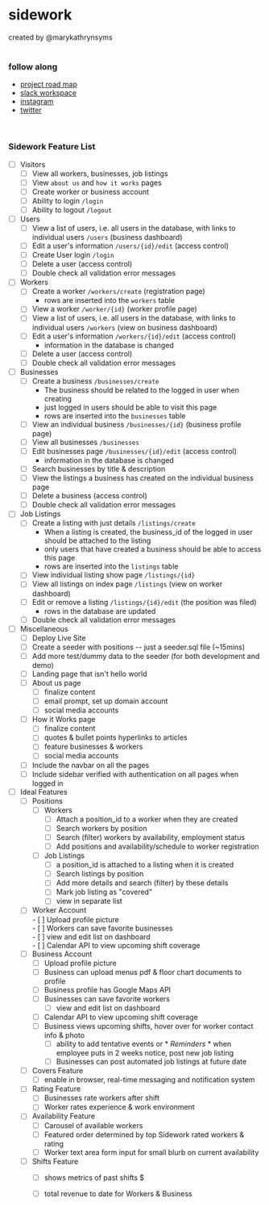 # sidework 
created by @marykathrynsyms
<br>
<br>

### follow along   
* [project road map](https://github.com/sideworksa/sidework/projects/1)       
* [slack workspace](https://sidework-sa.slack.com/)
* [instagram](https://www.instagram.com/sideworksa/)        
* [twitter](https://twitter.com/sideworksa)       

<br>

### Sidework Feature List
- [ ] Visitors
    - [ ] View all workers, businesses, job listings
    - [ ] View `about us` and `how it works` pages
    - [ ] Create worker or business account
    - [ ] Ability to login `/login`
    - [ ] Ability to logout `/logout`
- [ ] Users
    - [ ] View a list of users, i.e. all users in the database, with links to individual users `/users` (business dashboard)
    - [ ] Edit a user's information `/users/{id}/edit` (access control)
    - [ ] Create User login `/login`
    - [ ] Delete a user (access control)
    - [ ] Double check all validation error messages
- [ ] Workers
    - [ ] Create a worker `/workers/create` (registration page)
        - rows are inserted into the `workers` table
    - [ ] View a worker `/worker/{id}` (worker profile page)
    - [ ] View a list of users, i.e. all users in the database, with links to individual users `/workers` (view on business dashboard)
    - [ ] Edit a user's information `/workers/{id}/edit` (access control)
        - information in the database is changed
    - [ ] Delete a user (access control)    
    - [ ] Double check all validation error messages
- [ ] Businesses
    - [ ] Create a business `/businesses/create`
        - The business should be related to the logged in user when creating
        - just logged in users should be able to visit this page
        - rows are inserted into the `businesses` table
    - [ ] View an individual business `/businesses/{id}` (business profile page)
    - [ ] View all businesses `/businesses`
    - [ ] Edit businesses page `/businesses/{id}/edit` (access control)
        - information in the database is changed
    - [ ] Search businesses by title & description
    - [ ] View the listings a business has created on the individual business page
    - [ ] Delete a business (access control)
    - [ ] Double check all validation error messages
- [ ] Job Listings
    - [ ] Create a listing with just details `/listings/create`
        - When a listing is created, the business_id of the logged in user
          should be attached to the listing
        - only users that have created a business should be able to access
          this page
        - rows are inserted into the `listings` table
    - [ ] View individual listing show page `/listings/{id}`
    - [ ] View all listings on index page `/listings` (view on worker dashboard)
    - [ ] Edit or remove a listing `/listings/{id}/edit` (the position was filed)
        - rows in the database are updated
    - [ ] Double check all validation error messages
- [ ] Miscellaneous
    - [ ] Deploy Live Site
    - [ ] Create a seeder with positions -- just a seeder.sql file (~15mins)
    - [ ] Add more test/dummy data to the seeder (for both development and demo)
    - [ ] Landing page that isn't hello world
    - [ ] About us page 
        - [ ] finalize content
        - [ ] email prompt, set up domain account
        - [ ] social media accounts
    - [ ] How it Works page
        - [ ] finalize content
        - [ ] quotes & bullet points hyperlinks to articles
        - [ ] feature businesses & workers
        - [ ] social media accounts 
    - [ ] Include the navbar on all the pages
    - [ ] Include sidebar verified with authentication on all pages when logged in 
- [ ] Ideal Features        
    - [ ] Positions     
        - [ ] Workers       
            - [ ] Attach a position_id to a worker when they are created          
            - [ ] Search workers by position        
            - [ ] Search (filter) workers by availability, employment status        
            - [ ] Add positions and availability/schedule to worker registration        
        - [ ] Job Listings      
            - [ ] a position_id is attached to a listing when it is created     
            - [ ] Search listings by position       
            - [ ] Add more details and search (filter) by these details     
            - [ ] Mark job listing as "covered"     
            - [ ] view in separate list     
    - [ ] Worker Account            
            - [ ] Upload profile picture        
            - [ ] Workers can save favorite businesses      
                - [ ] view and edit list on dashboard       
            - [ ] Calendar API to view upcoming shift coverage      
    - [ ] Business Account      
        - [ ] Upload profile picture        
        - [ ] Business can upload menus pdf & floor chart documents to profile      
        - [ ] Business profile has Google Maps API      
        - [ ] Businesses can save favorite workers      
            - [ ] view and edit list on dashboard       
        - [ ] Calendar API to view upcoming shift coverage      
        - [ ] Business views upcoming shifts, hover over for worker contact info & photo        
            - [ ] ability to add tentative events or * *Reminders* * when employee puts in 2 weeks notice, post new job listing     
            - [ ] Businesses can post automated job listings at future date          
    - [ ] Covers Feature 
        - [ ] enable in browser, real-time messaging and notification system     
    - [ ] Rating Feature        
        - [ ] Businesses rate workers after shift     
        - [ ] Worker rates experience & work environment                          
    - [ ] Availability Feature       
        - [ ] Carousel of available workers       
        - [ ] Featured order determined by top Sidework rated workers & rating                     
        - [ ] Worker text area form input for small blurb on current availability         
    - [ ] Shifts Feature 
        - [ ] shows metrics of past shifts $
        - [ ] total revenue to date for Workers & Business            
    
